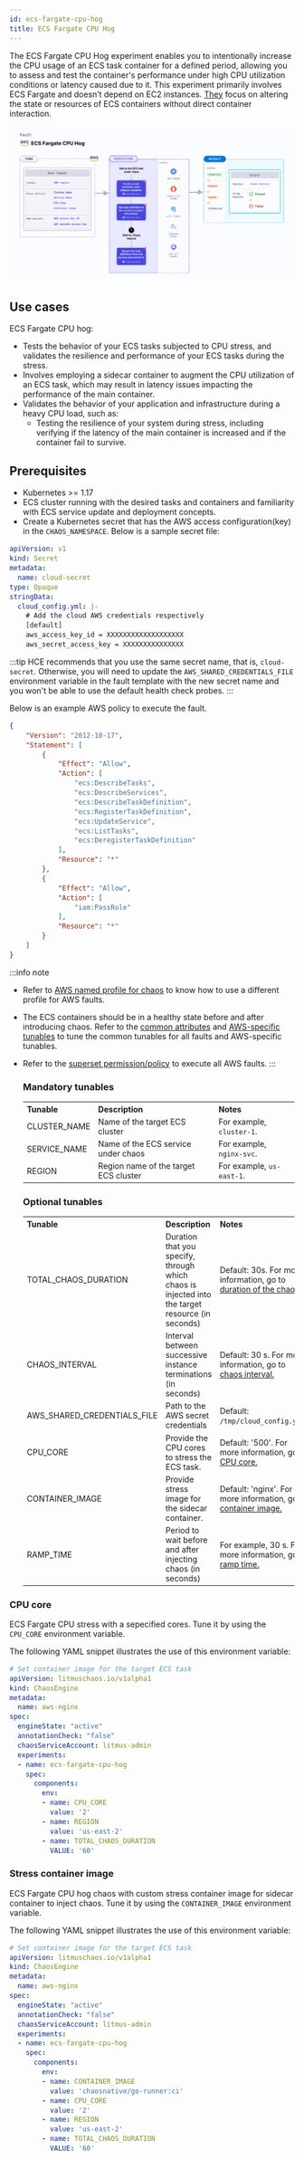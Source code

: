 ```yaml
---
id: ecs-fargate-cpu-hog
title: ECS Fargate CPU Hog
---
```


The ECS Fargate CPU Hog experiment enables you to intentionally increase the CPU usage of an ECS task container for a defined period, allowing you to assess and test the container's performance under high CPU utilization conditions or latency caused due to it.
This experiment primarily involves ECS Fargate and doesn’t depend on EC2 instances. [They](./ec2-and-serverless-faults#serverless-faults) focus on altering the state or resources of ECS containers without direct container interaction.

![ECS Fargate CPU Hog](./static/images/ecs-fargate-cpu-hog.png)

## Use cases
ECS Fargate CPU hog:
- Tests the behavior of your ECS tasks subjected to CPU stress, and validates the resilience and performance of your ECS tasks during the stress.
- Involves employing a sidecar container to augment the CPU utilization of an ECS task, which may result in latency issues impacting the performance of the main container.
- Validates the behavior of your application and infrastructure during a heavy CPU load, such as:
  - Testing the resilience of your system during stress, including verifying if the latency of the main container is increased and if the container fail to survive.

## Prerequisites
- Kubernetes >= 1.17
- ECS cluster running with the desired tasks and containers and familiarity with ECS service update and deployment concepts.
- Create a Kubernetes secret that has the AWS access configuration(key) in the `CHAOS_NAMESPACE`. Below is a sample secret file:

```yaml
apiVersion: v1
kind: Secret
metadata:
  name: cloud-secret
type: Opaque
stringData:
  cloud_config.yml: |-
    # Add the cloud AWS credentials respectively
    [default]
    aws_access_key_id = XXXXXXXXXXXXXXXXXXX
    aws_secret_access_key = XXXXXXXXXXXXXXX
```

:::tip
HCE recommends that you use the same secret name, that is, `cloud-secret`. Otherwise, you will need to update the `AWS_SHARED_CREDENTIALS_FILE` environment variable in the fault template with the new secret name and you won't be able to use the default health check probes. 
:::

Below is an example AWS policy to execute the fault.

```json
{
    "Version": "2012-10-17",
    "Statement": [
        {
            "Effect": "Allow",
            "Action": [
                "ecs:DescribeTasks",
                "ecs:DescribeServices",
                "ecs:DescribeTaskDefinition",
                "ecs:RegisterTaskDefinition",
                "ecs:UpdateService",
                "ecs:ListTasks",
                "ecs:DeregisterTaskDefinition"
            ],
            "Resource": "*"
        },
        {
            "Effect": "Allow",
            "Action": [
                "iam:PassRole"
            ],
            "Resource": "*"
        }
    ]
}
```

:::info note
- Refer to [AWS named profile for chaos](./security-configurations/aws-switch-profile.md) to know how to use a different profile for AWS faults.
- The ECS containers should be in a healthy state before and after introducing chaos.
Refer to the [common attributes](../common-tunables-for-all-faults) and [AWS-specific tunables](./aws-fault-tunables) to tune the common tunables for all faults and AWS-specific tunables.
- Refer to the [superset permission/policy](./security-configurations/policy-for-all-aws-faults.md) to execute all AWS faults.
:::

   <h3>Mandatory tunables</h3>
    <table>
        <tr>
          <th> Tunable </th>
          <th> Description </th>
          <th> Notes </th>
        </tr>
        <tr> 
          <td> CLUSTER_NAME </td>
          <td> Name of the target ECS cluster </td>
          <td> For example, <code>cluster-1</code>. </td>
        </tr>
        <tr> 
          <td> SERVICE_NAME </td>
          <td> Name of the ECS service under chaos </td>
          <td> For example, <code>nginx-svc</code>. </td>
        </tr>
        <tr>
          <td> REGION </td>
          <td> Region name of the target ECS cluster</td>
          <td> For example, <code>us-east-1</code>. </td>
        </tr>
    </table>
    <h3>Optional tunables</h3>
    <table>
      <tr>
        <th> Tunable </th>
        <th> Description </th>
        <th> Notes </th>
      </tr>
      <tr>
        <td> TOTAL_CHAOS_DURATION </td>
        <td> Duration that you specify, through which chaos is injected into the target resource (in seconds) </td>
        <td> Default: 30s. For more information, go to <a href="../common-tunables-for-all-faults#duration-of-the-chaos"> duration of the chaos. </a></td>
      </tr>
      <tr>
        <td> CHAOS_INTERVAL </td>
        <td> Interval between successive instance terminations (in seconds)</td>
        <td> Default: 30 s. For more information, go to <a href="../common-tunables-for-all-faults#chaos-interval"> chaos interval.</a></td>
      </tr>
      <tr> 
        <td> AWS_SHARED_CREDENTIALS_FILE </td>
        <td> Path to the AWS secret credentials</td>
        <td> Default: <code>/tmp/cloud_config.yml</code>. </td>
      </tr>
      <tr> 
        <td> CPU_CORE </td>
        <td> Provide the CPU cores to stress the ECS task. </td>
        <td> Default: '500'. For more information, go to <a href="#cpu-core"> CPU core.</a></td>
      </tr>
      <tr> 
        <td> CONTAINER_IMAGE </td>
        <td> Provide stress image for the sidecar container. </td>
        <td> Default: 'nginx'. For more information, go to <a href="#stress-container-image"> container image.</a> </td>
      </tr>
      <tr>
        <td> RAMP_TIME </td>
        <td> Period to wait before and after injecting chaos (in seconds)  </td>
        <td> For example, 30 s. For more information, go to <a href="../common-tunables-for-all-faults#ramp-time"> ramp time. </a></td>
      </tr>
    </table>


### CPU core

ECS Fargate CPU stress with a sepecified cores. Tune it by using the `CPU_CORE` environment variable.

The following YAML snippet illustrates the use of this environment variable:

[embedmd]:# (./static/manifests/ecs-fargate-cpu-hog/cpu.yaml yaml)
```yaml
# Set container image for the target ECS task
apiVersion: litmuschaos.io/v1alpha1
kind: ChaosEngine
metadata:
  name: aws-nginx
spec:
  engineState: "active"
  annotationCheck: "false"
  chaosServiceAccount: litmus-admin
  experiments:
  - name: ecs-fargate-cpu-hog
    spec:
      components:
        env:
        - name: CPU_CORE
          value: '2'
        - name: REGION
          value: 'us-east-2'
        - name: TOTAL_CHAOS_DURATION
          VALUE: '60'
```

### Stress container image

ECS Fargate CPU hog chaos with custom stress container image for sidecar container to inject chaos. Tune it by using the `CONTAINER_IMAGE` environment variable.

The following YAML snippet illustrates the use of this environment variable:

[embedmd]:# (./static/manifests/ecs-fargate-cpu-hog/image.yaml yaml)
```yaml
# Set container image for the target ECS task
apiVersion: litmuschaos.io/v1alpha1
kind: ChaosEngine
metadata:
  name: aws-nginx
spec:
  engineState: "active"
  annotationCheck: "false"
  chaosServiceAccount: litmus-admin
  experiments:
  - name: ecs-fargate-cpu-hog
    spec:
      components:
        env:
        - name: CONTAINER_IMAGE
          value: 'chaosnative/go-runner:ci'
        - name: CPU_CORE
          value: '2'
        - name: REGION
          value: 'us-east-2'
        - name: TOTAL_CHAOS_DURATION
          VALUE: '60'
```
